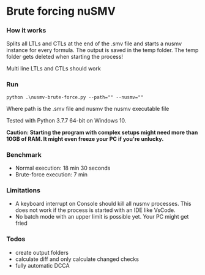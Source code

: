 # Brute forcing nuSMV

### How it works

Splits all LTLs and CTLs at the end of the .smv file and starts a nusmv instance for every formula.
The output is saved in the temp folder. The temp folder gets deleted when starting the process!

Multi line LTLs and CTLs should work

### Run

`python .\nusmv-brute-force.py --path="" --nusmv=""`

Where path is the .smv file and nusmv the nusmv executable file

Tested with Python 3.7.7 64-bit on Windows 10.

**Caution: Starting the program with complex setups might need more than 10GB of RAM. It might even freeze your PC if you're unlucky.**

### Benchmark

- Normal execution: 18 min 30 seconds
- Brute-force execution: 7 min

### Limitations

- A keyboard interrupt on Console should kill all nusmv processes. This does not work if the process is started with an IDE like VsCode.
- No batch mode with an upper limit is possible yet. Your PC might get fried

### Todos

- create output folders
- calculate diff and only calculate changed checks
- fully automatic DCCA